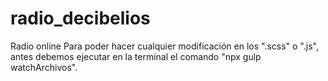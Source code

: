 # radio_decibelios
Radio online
Para poder hacer cualquier modificación en los ".scss" o ".js", antes debemos ejecutar en la terminal el comando 
"npx gulp watchArchivos".
